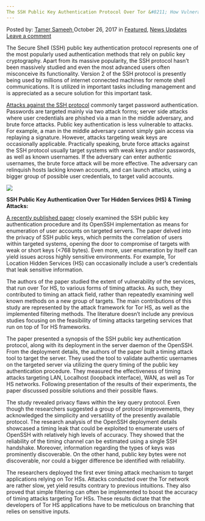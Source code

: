 ```yaml
---
The SSH Public Key Authentication Protocol Over Tor &#8211; How Vulnerable It Is to Timing Attacks?
---
```

<article class="post-listing post-23272 post type-post status-publish format-standard has-post-thumbnail hentry 
 tag-attacks tag-authentication tag-key tag-protocol tag-public tag-ssh tag-timing tag-tor tag-vulnerable">
    <div class="post-inner">
        <span>Posted by: <a href="https://www.deepdotweb.com/author/tamersameeh/" title="">Tamer Sameeh </a></span>
    <span>October 26, 2017</span>
    <span>in <a href="https://www.deepdotweb.com/category/deepdot-news/" rel="category tag">Featured</a>, <a href="https://www.deepdotweb.com/category/news-updates/" rel="category tag">News Updates</a></span>
    <span><a href="https://www.deepdotweb.com/2017/10/26/ssh-public-key-authentication-protocol-tor-vulnerable-timing-attacks/#respond">Leave a comment</a></span>
    </p>
    <div class="clear"></div>
    <div class="entry">
    <p>The Secure Shell (SSH) public key authentication protocol represents one of the most popularly used authentication methods that rely on public key cryptography. Apart from its massive popularity, the SSH protocol hasn&#8217;t been massively studied and even the most advanced users often misconceive its functionality. Version 2 of the SSH protocol is presently being used by millions of internet connected machines for remote shell communications. It is utilized in important tasks including management and is appreciated as a secure solution for this important task.</p>
    <p><a href="https://www.deepdotweb.com/2017/07/22/wikileaks-exposes-cias-ssh-hacks-windows-linux/">Attacks against the SSH protocol</a> commonly target password authentication. Passwords are targeted mainly via two attack forms; server side attacks where user credentials are phished via a man in the middle adversary, and brute force attacks. Public key authentication is less vulnerable to attacks. For example, a man in the middle adversary cannot simply gain access via replaying a signature. However, attacks targeting weak keys are occasionally applicable. Practically speaking, brute force attacks against the SSH protocol usually target systems with weak keys and/or passwords, as well as known usernames. If the adversary can enter authentic usernames, the brute force attack will be more effective. The adversary can relinquish hosts lacking known accounts, and can launch attacks, using a bigger group of possible user credentials, to target valid accounts.</p>
    <p><img class="wp-image-23275 aligncenter" src="https://www.deepdotweb.com/wp-content/uploads/2017/10/word-image-51.jpeg" srcset="https://www.deepdotweb.com/wp-content/uploads/2017/10/word-image-51.jpeg 368w, https://www.deepdotweb.com/wp-content/uploads/2017/10/word-image-51-300x161.jpeg 300w" sizes="(max-width: 368px) 100vw, 368px" /></p>
    <p><strong>SSH Public Key Authentication Over Tor Hidden Services (HS) &amp; Timing Attacks:</strong></p>
    <p><a href="https://link.springer.com/chapter/10.1007/978-3-319-64701-2_22">A recently published paper</a> closely examined the SSH public key authentication procedure and its OpenSSH implementation as means for enumeration of user accounts on targeted servers. The paper delved into the privacy of SSH public keys, which permits the correlation of users within targeted systems, opening the door to compromise of targets with weak or short keys (&lt;768 bytes). Even more, user enumeration by itself can yield issues across highly sensitive environments. For example, Tor Location Hidden Services (HS) can occasionally include a user’s credentials that leak sensitive information.</p>
    <p>The authors of the paper studied the extent of vulnerability of the services, that run over Tor HS, to various forms of timing attacks. As such, they contributed to timing an attack field, rather than repeatedly examining well known methods on a new group of targets. The main contributions of this study are represented by the attack framework for Tor HS, as well as the implemented filtering methods. The literature doesn&#8217;t include any previous studies focusing on the feasibility of timing attacks targeting services that run on top of Tor HS frameworks.</p>
    <p>The paper presented a synopsis of the SSH public key authentication protocol, along with its deployment in the server daemon of the OpenSSH. From the deployment details, the authors of the paper built a timing attack tool to target the server. They used the tool to validate authentic usernames on the targeted server via utilizing the query timing of the public key authentication procedure. They measured the effectiveness of timing attacks targeting LAN, Localhost (loopback interface), WAN, as well as Tor HS networks. Following presentation of the results of their experiments, the paper discussed possible solutions and their possible flaws.</p>
    <p>The study revealed privacy flaws within the key query protocol. Even though the researchers suggested a group of protocol improvements, they acknowledged the simplicity and versatility of the presently available protocol. The research analysis of the OpenSSH deployment details showcased a timing leak that could be exploited to enumerate users of OpenSSH with relatively high levels of accuracy. They showed that the reliability of the timing channel can be estimated using a single SSH handshake. Moreover, information regarding the types of keys was prominently discoverable. On the other hand, public key bytes were not discoverable, nor could a bigger difference be identified with reliability.</p>
    <p>The researchers deployed the first ever timing attack mechanism to target applications relying on Tor HSs. Attacks conducted over the Tor network are rather slow, yet yield results contrary to previous intuitions. They also proved that simple filtering can often be implemented to boost the accuracy of timing attacks targeting Tor HSs. These results dictate that the developers of Tor HS applications have to be meticulous on branching that relies on sensitive inputs.</p>
    </div>
    <span style="display:none"><a href="https://www.deepdotweb.com/tag/attacks/" rel="tag">attacks</a> <a href="https://www.deepdotweb.com/tag/authentication/" rel="tag">authentication</a> <a href="https://www.deepdotweb.com/tag/key/" rel="tag">key</a> <a href="https://www.deepdotweb.com/tag/protocol/" rel="tag">protocol</a> <a href="https://www.deepdotweb.com/tag/public/" rel="tag">public</a> <a href="https://www.deepdotweb.com/tag/ssh/" rel="tag">ssh</a> <a href="https://www.deepdotweb.com/tag/timing/" rel="tag">timing</a> <a href="https://www.deepdotweb.com/tag/tor/" rel="tag">tor</a> <a href="https://www.deepdotweb.com/tag/vulnerable/" rel="tag">vulnerable</a></span> <span style="display:none" class="updated">2017-10-26</span>
    <div style="display:none" class="vcard author" itemprop="author" itemscope itemtype="http://schema.org/Person"><strong class="fn" itemprop="name"><a href="https://www.deepdotweb.com/author/tamersameeh/" title="Posts by Tamer Sameeh" rel="author">Tamer Sameeh</a></strong></div>
    </div>
</article>

